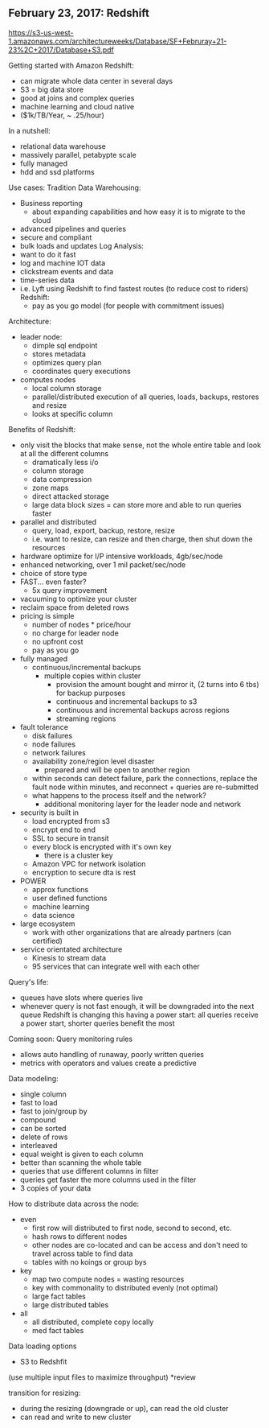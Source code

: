 ## February 23, 2017: Redshift ##
https://s3-us-west-1.amazonaws.com/architectureweeks/Database/SF+Februray+21-23%2C+2017/Database+S3.pdf

Getting started with Amazon Redshift:
  - can migrate whole data center in several days
  - S3 = big data store
  - good at joins and complex queries
  - machine learning and cloud native
  - ($1k/TB/Year, ~ .25/hour)

In a nutshell:
  - relational data warehouse
  - massively parallel, petabypte scale
  - fully managed
  - hdd and ssd platforms

Use cases:
Tradition Data Warehousing:
  - Business reporting
    - about expanding capabilities and how easy it is to migrate to the cloud
  - advanced pipelines and queries
  - secure and compliant
  - bulk loads and updates
Log Analysis:
  - want to do it fast
  - log and machine IOT data
  - clickstream events and data
  - time-series data
  - i.e. Lyft using Redshift to find fastest routes (to reduce cost to riders)
  Redshift:
    - pay as you go model (for people with commitment issues)

Architecture:
  - leader node:
    - dimple sql endpoint
    - stores metadata
    - optimizes query plan
    - coordinates query executions
  - computes nodes
    - local column storage
    - parallel/distributed execution of all queries, loads, backups, restores and resize
    - looks at specific column

Benefits of Redshift:
  - only visit the blocks that make sense, not the whole entire table and look at all the different columns
    - dramatically less i/o
    - column storage
    - data compression
    - zone maps
    - direct attacked storage
    - large data block sizes
      = can store more and able to run queries faster
  - parallel and distributed
    - query, load, export, backup, restore, resize
    - i.e. want to resize, can resize and then charge, then shut down the resources
  - hardware optimize for I/P intensive workloads, 4gb/sec/node
  - enhanced networking, over 1 mil packet/sec/node
  - choice of store type
  - FAST... even faster?
    - 5x query improvement
  - vacuuming to optimize your cluster
  - reclaim space from deleted rows
  - pricing is simple
    - number of nodes * price/hour
    - no charge for leader node
    - no upfront cost
    - pay as you go
  - fully managed
    - continuous/incremental backups
      - multiple copies within cluster
        - provision the amount bought and mirror it, (2 turns into 6 tbs) for backup purposes
        - continuous and incremental backups to s3
        - continuous and incremental backups across regions
        - streaming regions
  - fault tolerance
    - disk failures
    - node failures
    - network failures
    - availability zone/region level disaster
      - prepared and will be open to another region
    - within seconds can detect failure, park the connections, replace the fault node within minutes, and reconnect + queries are re-submitted
    - what happens to the process itself and the network?
      - additional monitoring layer for the leader node and network
  - security is built in
    - load encrypted from s3
    - encrypt end to end
    - SSL to secure in transit
    - every block is encrypted with it's own key
      - there is a cluster key
    - Amazon VPC for network isolation
    - encryption to secure dta is rest
  - POWER
    - approx functions
    - user defined functions
    - machine learning
    - data science
 - large ecosystem
    - work with other organizations that are already partners (can certified)
- service orientated architecture
  - Kinesis to stream data
  - 95 services that can integrate well with each other

Query's life:
  - queues have slots where queries live
  - whenever query is not fast enough, it will be downgraded into the next queue
Redshift is changing this having a power start: all queries receive a power start, shorter queries benefit the most

Coming soon: Query monitoring rules
  - allows auto handling of runaway, poorly written queries
  - metrics with operators and values create a predictive

Data modeling:
 - single column
  - fast to load
  - fast to join/group by
 - compound
  - can be sorted
  - delete of rows
 - interleaved
  - equal weight is given to each column
  - better than scanning the whole table
  - queries that use different columns in filter
  - queries get faster the more columns used in the filter
  - 3 copies of your data

How to distribute data across the node:
  - even
    - first row will distributed to first node, second to second, etc.
    - hash rows to different nodes
    - other nodes are co-located and can be access and don't need to travel across table to find data
    - tables with no koings or group bys
  - key
    - map two compute nodes = wasting resources
    - key with commonality to distributed evenly
    (not optimal)
    - large fact tables
    - large distributed tables
  - all
    - all distributed, complete copy locally
    - med fact tables


Data loading options
  - S3 to Redshfit

(use multiple input files to maximize throughput) *review

transition for resizing:
  - during the resizing (downgrade or up), can read the old cluster
  - can read and write to new cluster

